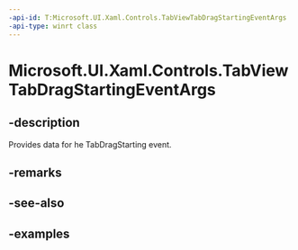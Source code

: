 ```yaml
---
-api-id: T:Microsoft.UI.Xaml.Controls.TabViewTabDragStartingEventArgs
-api-type: winrt class
---
```


# Microsoft.UI.Xaml.Controls.TabViewTabDragStartingEventArgs

<!--
public sealed class TabViewTabDragStartingEventArgs
-->

## -description

Provides data for he TabDragStarting event.

## -remarks

## -see-also

## -examples

